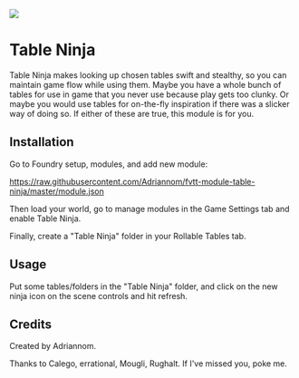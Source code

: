 ![](https://img.shields.io/badge/Foundry-v0.7.7-informational)
<!--- Downloads @ Latest Badge -->
<!--- replace <user>/<repo> with your username/repository -->
<!--- ![Latest Release Download Count](https://img.shields.io/github/downloads/adriannom/fvtt-module-table-ninja/latest/module.zip) -->

<!--- Forge Bazaar Install % Badge -->
<!--- replace <your-module-name> with the `name` in your manifest -->
<!--- ![Forge Installs](https://img.shields.io/badge/dynamic/json?label=Forge%20Installs&query=package.installs&suffix=%25&url=https%3A%2F%2Fforge-vtt.com%2Fapi%2Fbazaar%2Fpackage%2Ftable-ninja&colorB=4aa94a) -->


# Table Ninja

Table Ninja makes looking up chosen tables swift and stealthy, so you can maintain game flow while using them. Maybe you have a whole bunch of tables for use in game that you never use because play gets too clunky. Or maybe you would use tables for on-the-fly inspiration if there was a slicker way of doing so. If either of these are true, this module is for you.

## Installation

Go to Foundry setup, modules, and add new module:

https://raw.githubusercontent.com/Adriannom/fvtt-module-table-ninja/master/module.json

Then load your world, go to manage modules in the Game Settings tab and enable Table Ninja.

Finally, create a "Table Ninja" folder in your Rollable Tables tab.

## Usage

Put some tables/folders in the "Table Ninja" folder, and click on the new ninja icon on the scene controls and hit refresh.

## Credits

Created by Adriannom.

Thanks to Calego, errational, Mougli, Rughalt.
If I've missed you, poke me.